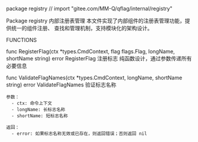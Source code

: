 package registry // import "gitee.com/MM-Q/qflag/internal/registry"

Package registry 内部注册表管理 本文件实现了内部组件的注册表管理功能，提供统一的组件注册、 查找和管理机制，支持模块化的架构设计。

FUNCTIONS

func RegisterFlag(ctx *types.CmdContext, flag flags.Flag, longName, shortName string) error
    RegisterFlag 注册标志 纯函数设计，通过参数传递所有必要信息

func ValidateFlagNames(ctx *types.CmdContext, longName, shortName string) error
    ValidateFlagNames 验证标志名称

    参数：
      - ctx: 命令上下文
      - longName: 长标志名称
      - shortName: 短标志名称

    返回：
      - error: 如果标志名称无效或已存在，则返回错误；否则返回 nil

